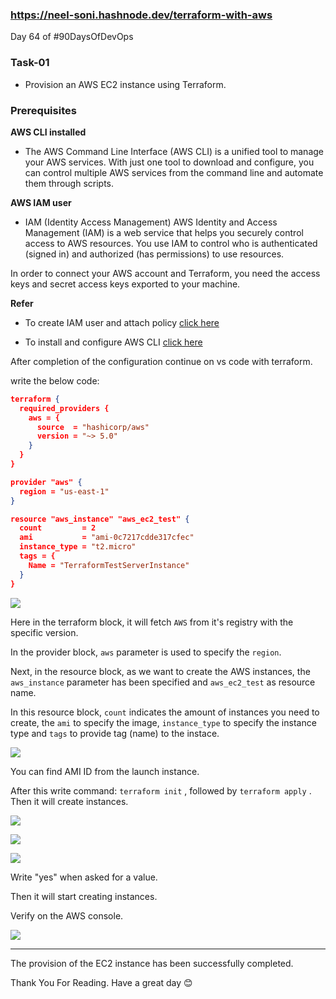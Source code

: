 ### https://neel-soni.hashnode.dev/terraform-with-aws

Day 64 of #90DaysOfDevOps

### Task-01

* Provision an AWS EC2 instance using Terraform.
    

### Prerequisites

**AWS CLI installed**

* The AWS Command Line Interface (AWS CLI) is a unified tool to manage your AWS services. With just one tool to download and configure, you can control multiple AWS services from the command line and automate them through scripts.
    

**AWS IAM user**

* IAM (Identity Access Management) AWS Identity and Access Management (IAM) is a web service that helps you securely control access to AWS resources. You use IAM to control who is authenticated (signed in) and authorized (has permissions) to use resources.
    

In order to connect your AWS account and Terraform, you need the access keys and secret access keys exported to your machine.

**Refer**

* To create IAM user and attach policy [click here](https://neel-soni.hashnode.dev/aws-iam-create-user-add-to-group-and-attach-policies)
    
* To install and configure AWS CLI [click here](https://neel-soni.hashnode.dev/iam-programmatic-access-and-aws-cli)
    

After completion of the configuration continue on vs code with terraform.

write the below code:

```json
terraform {
  required_providers {
    aws = {
      source  = "hashicorp/aws"
      version = "~> 5.0"
    }
  }
}

provider "aws" {
  region = "us-east-1"
}

resource "aws_instance" "aws_ec2_test" {
  count         = 2
  ami           = "ami-0c7217cdde317cfec"
  instance_type = "t2.micro"
  tags = {
    Name = "TerraformTestServerInstance"
  }
}
```

![](https://cdn.hashnode.com/res/hashnode/image/upload/v1704776824082/d962b4b4-118e-4821-8e8e-34a7fc9cfd7d.png)

Here in the terraform block, it will fetch `AWS` from it's registry with the specific version.

In the provider block, `aws` parameter is used to specify the `region`.

Next, in the resource block, as we want to create the AWS instances, the `aws_instance` parameter has been specified and `aws_ec2_test` as resource name.

In this resource block, `count` indicates the amount of instances you need to create, the `ami` to specify the image, `instance_type` to specify the instance type and `tags` to provide tag (name) to the instace.

![](https://cdn.hashnode.com/res/hashnode/image/upload/v1704777847674/5f1e2979-b595-48f6-b951-a35ed03ba30b.png)

You can find AMI ID from the launch instance.

After this write command: `terraform init` , followed by `terraform apply` . Then it will create instances.

![](https://cdn.hashnode.com/res/hashnode/image/upload/v1704777537859/351a865c-b13f-4264-9b69-44fc9a2f7831.png)

![](https://cdn.hashnode.com/res/hashnode/image/upload/v1704777730056/1a500a05-54ec-43c4-b9ab-798e43be9b66.png)

![](https://cdn.hashnode.com/res/hashnode/image/upload/v1704777743018/75675252-3823-44f3-94dd-99559d7c6ecf.png)

Write "yes" when asked for a value.

Then it will start creating instances.

Verify on the AWS console.

![](https://cdn.hashnode.com/res/hashnode/image/upload/v1704777799267/21308338-e787-4779-a082-e5d44271a33f.png)

---

The provision of the EC2 instance has been successfully completed.

Thank You For Reading. Have a great day 😊
